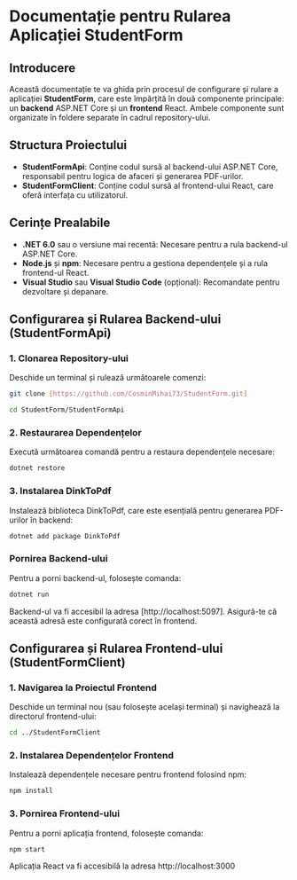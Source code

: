 # Documentație pentru Rularea Aplicației StudentForm

## Introducere
Această documentație te va ghida prin procesul de configurare și rulare a aplicației **StudentForm**, care este împărțită în două componente principale: un **backend** ASP.NET Core și un **frontend** React. Ambele componente sunt organizate în foldere separate în cadrul repository-ului.

## Structura Proiectului
- **StudentFormApi**: Conține codul sursă al backend-ului ASP.NET Core, responsabil pentru logica de afaceri și generarea PDF-urilor.
- **StudentFormClient**: Conține codul sursă al frontend-ului React, care oferă interfața cu utilizatorul.

## Cerințe Prealabile
- **.NET 6.0** sau o versiune mai recentă: Necesare pentru a rula backend-ul ASP.NET Core.
- **Node.js** și **npm**: Necesare pentru a gestiona dependențele și a rula frontend-ul React.
- **Visual Studio** sau **Visual Studio Code** (opțional): Recomandate pentru dezvoltare și depanare.

## Configurarea și Rularea Backend-ului (StudentFormApi)

### 1. Clonarea Repository-ului
Deschide un terminal și rulează următoarele comenzi:
```bash
git clone [https://github.com/CosminMihai73/StudentForm.git]
```
```bash
cd StudentForm/StudentFormApi
```

### 2. Restaurarea Dependențelor
Execută următoarea comandă pentru a restaura dependențele necesare:
```bash
dotnet restore
```

### 3. Instalarea DinkToPdf
Instalează biblioteca DinkToPdf, care este esențială pentru generarea PDF-urilor în backend:
```bash
dotnet add package DinkToPdf
```
### Pornirea Backend-ului
Pentru a porni backend-ul, folosește comanda:
```bash
dotnet run
```
Backend-ul va fi accesibil la adresa [http://localhost:5097]. Asigură-te că această adresă este configurată corect în frontend.

## Configurarea și Rularea Frontend-ului (StudentFormClient)

### 1. Navigarea la Proiectul Frontend
Deschide un terminal nou (sau folosește același terminal) și navighează la directorul frontend-ului:
```bash
cd ../StudentFormClient
```
### 2. Instalarea Dependențelor Frontend
Instalează dependențele necesare pentru frontend folosind npm:
```bash
npm install
```
### 3. Pornirea Frontend-ului
Pentru a porni aplicația frontend, folosește comanda:
```bash
npm start
```
Aplicația React va fi accesibilă la adresa http://localhost:3000
